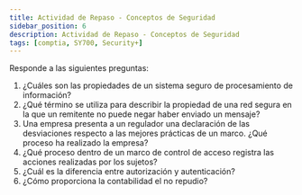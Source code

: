 ```yaml
---
title: Actividad de Repaso - Conceptos de Seguridad
sidebar_position: 6
description: Actividad de Repaso - Conceptos de Seguridad
tags: [comptia, SY700, Security+]
---
```

Responde a las siguientes preguntas:

1. ¿Cuáles son las propiedades de un sistema seguro de procesamiento de información?
2. ¿Qué término se utiliza para describir la propiedad de una red segura en la que un remitente no puede negar haber enviado un mensaje?
3. Una empresa presenta a un regulador una declaración de las desviaciones respecto a las mejores prácticas de un marco. ¿Qué proceso ha realizado la empresa?
4. ¿Qué proceso dentro de un marco de control de acceso registra las acciones realizadas por los sujetos?
5. ¿Cuál es la diferencia entre autorización y autenticación?
6. ¿Cómo proporciona la contabilidad el no repudio?
